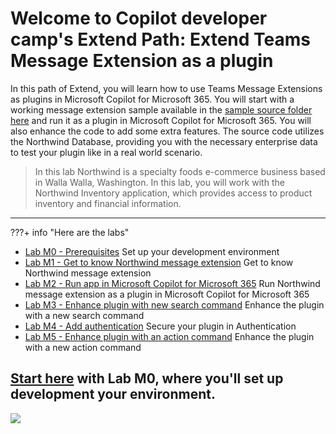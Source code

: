 
# Welcome to Copilot developer camp's Extend Path: Extend Teams Message Extension as a plugin

In this path of Extend, you will learn how to use Teams Message Extensions as plugins in Microsoft Copilot for Microsoft 365. You will start with a working message extension sample available in the [sample source folder here](https://github.com/microsoft/copilot-camp/tree/main/src/extend-message-ext/Lab01-Run-NW-Teams/Northwind) and run it as a plugin in Microsoft Copilot for Microsoft 365. You will also enhance the code to add some extra features. The source code utilizes the Northwind Database, providing you with the necessary enterprise data to test your plugin like in a real world scenario.

> In this lab Northwind is a specialty foods e-commerce business based in Walla Walla, Washington. In this lab, you will work with the Northwind Inventory application, which provides access to product inventory and financial information.

<hr />

???+ info "Here are the labs"
  - [Lab M0 - Prerequisites](/copilot-camp/pages/extend-message-ext/00-prerequisites) Set up your development environment
  - [Lab M1 - Get to know Northwind message extension](/copilot-camp/pages/extend-message-ext/01-nw-teams-app) Get to know Northwind message extension
  - [Lab M2 - Run app in Microsoft Copilot for Microsoft 365](/copilot-camp/pages/extend-message-ext/02-nw-plugin) Run Northwind message extension as a plugin in Microsoft Copilot for Microsoft 365
  - [Lab M3 - Enhance plugin with new search command](/copilot-camp/pages/extend-message-ext/03-enhance-nw-plugin) Enhance the plugin with a new search command
  - [Lab M4 - Add authentication](/copilot-camp/pages/extend-message-ext/04-add-authentication) Secure your plugin in Authentication
  - [Lab M5 - Enhance plugin with an action command](/copilot-camp/pages/extend-message-ext/05-add-action) Enhance the plugin with a new action command

## <a href="./00-prerequisites">Start here</a> with Lab M0, where you'll set up development your environment.

<img src="https://pnptelemetry.azurewebsites.net/copilot-camp/extend-message-ext/index" />